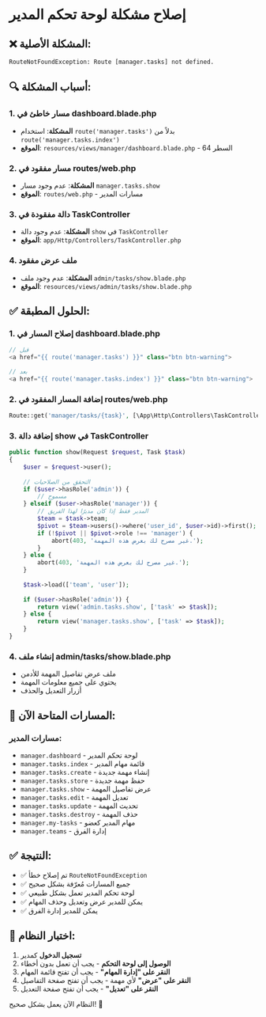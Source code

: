 # إصلاح مشكلة لوحة تحكم المدير

## ❌ المشكلة الأصلية:
```
RouteNotFoundException: Route [manager.tasks] not defined.
```

## 🔍 أسباب المشكلة:

### 1. **مسار خاطئ في dashboard.blade.php**
- **المشكلة**: استخدام `route('manager.tasks')` بدلاً من `route('manager.tasks.index')`
- **الموقع**: `resources/views/manager/dashboard.blade.php` - السطر 64

### 2. **مسار مفقود في routes/web.php**
- **المشكلة**: عدم وجود مسار `manager.tasks.show`
- **الموقع**: `routes/web.php` - مسارات المدير

### 3. **دالة مفقودة في TaskController**
- **المشكلة**: عدم وجود دالة `show` في `TaskController`
- **الموقع**: `app/Http/Controllers/TaskController.php`

### 4. **ملف عرض مفقود**
- **المشكلة**: عدم وجود ملف `admin/tasks/show.blade.php`
- **الموقع**: `resources/views/admin/tasks/show.blade.php`

## ✅ الحلول المطبقة:

### 1. **إصلاح المسار في dashboard.blade.php**
```php
// قبل
<a href="{{ route('manager.tasks') }}" class="btn btn-warning">

// بعد
<a href="{{ route('manager.tasks.index') }}" class="btn btn-warning">
```

### 2. **إضافة المسار المفقود في routes/web.php**
```php
Route::get('manager/tasks/{task}', [\App\Http\Controllers\TaskController::class, 'show'])->name('manager.tasks.show');
```

### 3. **إضافة دالة show في TaskController**
```php
public function show(Request $request, Task $task)
{
    $user = $request->user();
    
    // التحقق من الصلاحيات
    if ($user->hasRole('admin')) {
        // مسموح
    } elseif ($user->hasRole('manager')) {
        // المدير فقط إذا كان مديرًا لهذا الفريق
        $team = $task->team;
        $pivot = $team->users()->where('user_id', $user->id)->first();
        if (!$pivot || $pivot->role !== 'manager') {
            abort(403, 'غير مصرح لك بعرض هذه المهمة.');
        }
    } else {
        abort(403, 'غير مصرح لك بعرض هذه المهمة.');
    }
    
    $task->load(['team', 'user']);
    
    if ($user->hasRole('admin')) {
        return view('admin.tasks.show', ['task' => $task]);
    } else {
        return view('manager.tasks.show', ['task' => $task]);
    }
}
```

### 4. **إنشاء ملف admin/tasks/show.blade.php**
- ملف عرض تفاصيل المهمة للأدمن
- يحتوي على جميع معلومات المهمة
- أزرار التعديل والحذف

## 🔧 المسارات المتاحة الآن:

### مسارات المدير:
- `manager.dashboard` - لوحة تحكم المدير
- `manager.tasks.index` - قائمة مهام المدير
- `manager.tasks.create` - إنشاء مهمة جديدة
- `manager.tasks.store` - حفظ مهمة جديدة
- `manager.tasks.show` - عرض تفاصيل المهمة
- `manager.tasks.edit` - تعديل المهمة
- `manager.tasks.update` - تحديث المهمة
- `manager.tasks.destroy` - حذف المهمة
- `manager.my-tasks` - مهام المدير كعضو
- `manager.teams` - إدارة الفرق

## ✅ النتيجة:
- ✅ تم إصلاح خطأ `RouteNotFoundException`
- ✅ جميع المسارات مُعرّفة بشكل صحيح
- ✅ لوحة تحكم المدير تعمل بشكل طبيعي
- ✅ يمكن للمدير عرض وتعديل وحذف المهام
- ✅ يمكن للمدير إدارة الفرق

## 🎯 اختبار النظام:
1. **تسجيل الدخول** كمدير
2. **الوصول إلى لوحة التحكم** - يجب أن تعمل بدون أخطاء
3. **النقر على "إدارة المهام"** - يجب أن تفتح قائمة المهام
4. **النقر على "عرض"** لأي مهمة - يجب أن تفتح صفحة التفاصيل
5. **النقر على "تعديل"** - يجب أن تفتح صفحة التعديل

النظام الآن يعمل بشكل صحيح! 🚀 